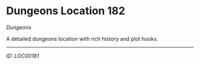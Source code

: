 # Dungeons Location 182

*Dungeons*

A detailed dungeons location with rich history and plot hooks.

---
*ID: LOC00181*
